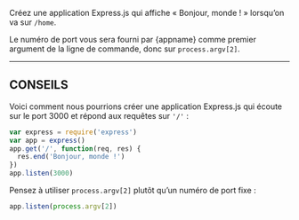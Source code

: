 Créez une application Express.js qui affiche « Bonjour, monde ! » lorsqu’on
va sur `/home`.

Le numéro de port vous sera fourni par {appname} comme premier argument de la
ligne de commande, donc sur `process.argv[2]`.

-----------------------------

## CONSEILS

Voici comment nous pourrions créer une application Express.js qui écoute sur
le port 3000 et répond aux requêtes sur `'/'` :

```js
var express = require('express')
var app = express()
app.get('/', function(req, res) {
  res.end('Bonjour, monde !')
})
app.listen(3000)
```

Pensez à utiliser `process.argv[2]` plutôt qu’un numéro de port fixe :

```js
app.listen(process.argv[2])
```
